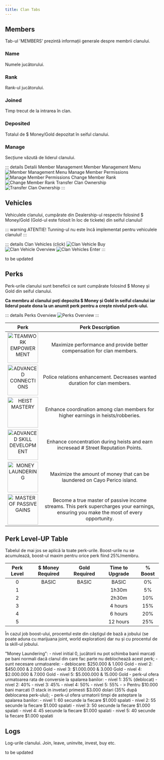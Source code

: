```yaml
---
title: Clan Tabs
---
```


## Members

Tab-ul 'MEMBERS' prezintă informații generale despre membrii clanului.

### Name

Numele jucătorului.


### Rank

Rank-ul jucătorului.

### Joined

Timp trecut de la intrarea în clan. 


### Deposited

Totalul de $ Money/Gold depozitat în seiful clanului.

### Manage

Secțiune văzută de liderul clanului.

::: details Detalii Member Management
Member Management Menu
<Image src="https://i.imgur.com/bVpwmZi.png" alt="Member Management Menu" />
Manage Member Permissions
<Image src="https://i.imgur.com/CGxGkR3.png" alt="Manage Member Permissions" />
Change Member Rank
<Image src="https://i.imgur.com/iKexOGX.png" alt="Change Member Rank" />
Transfer Clan Ownership
<Image src="https://i.imgur.com/ClJyXUC.png" alt="Transfer Clan Ownership" />
:::

## Vehicles

Vehiculele clanului, cumpărate din Dealership-ul respectiv folosind $ Money/Gold (Gold-ul este folosit în loc de tickete) din seiful clanului!

::: warning ATENTIE!
Tunning-ul nu este încă implementat pentru vehiculele clanului!
:::

::: details Clan Vehicles (click)
<Image src="https://i.imgur.com/6S3uoUd.png" alt="Clan Vehicle Buy" />\
<Image src="https://i.imgur.com/LMBI9bZ.png" alt="Clan Vehicle Overview" />
<Image src="https://i.imgur.com/4OG1oLC.png" alt="Clan Vehicles Enter" />
:::

to be updated

## Perks

Perk-urile clanului sunt beneficii ce sunt cumpărate folosind $ Money și Gold din seiful clanului.

**Ca membru al clanului poți depozita $ Money și Gold în seiful clanului iar liderul poate dona la un anumit perk pentru a crește nivelul perk-ului.**

::: details Perks Overview
<Image src="https://i.imgur.com/CExkH0O.png" alt="Perks Overview" />
:::

| Perk | Perk Description |
| :--: | :--: |
| <Image src="https://i.imgur.com/EHNEY8x.png" alt="TEAMWORK EMPOWERMENT" width="100" /> | Maximize performance and provide better compensation for clan members. |
| <Image src="https://i.imgur.com/L40obpG.png" alt="ADVANCED CONNECTIONS" width="100" /> | Police relations enhancement. Decreases wanted duration for clan members. |
| <Image src="https://i.imgur.com/7g5jcL9.png" alt="HEIST MASTERY" width="100" /> | Enhance coordination among clan members for higher earnings in heists/robberies. |
| <Image src="https://i.imgur.com/6GneoNY.png" alt="ADVANCED SKILL DEVELOPMENT" width="100" /> | Enhance concentration during heists and earn incresead # Street Reputation Points. |
| <Image src="https://i.imgur.com/cMJE50e.png" alt="MONEY LAUNDERING" width="100" /> | Maximize the amount of money that can be laundered on Cayo Perico island. |
| <Image src="https://i.imgur.com/ltEaZkH.png" alt="MASTER OF PASSIVE GAINS" width="100" /> | Become a true master of passive income streams. This perk supercharges your earnings, ensuring you make the most of every opportunity. |

## Perk Level-UP Table

Tabelul de mai jos se aplică la toate perk-urile.
Boost-urile nu se acumulează, boost-ul maxim pentru orice perk fiind 25%/membru.

| Perk Level | $ Money Required | Gold Required | Time to Upgrade | % Boost |
| :-----------: | :-----------: | :-----------: | :-----------: | :-----------: | 
| 0 | BASIC | BASIC | BASIC | 0% |
| 1 | <Dinero :amount='100000'/> | <Gold :amount='500'/> | 1h30m | 5% |
| 2 | <Dinero :amount='250000'/> | <Gold :amount='1000'/> | 2h30m | 10% |
| 3 | <Dinero :amount='450000'/> | <Gold :amount='2500'/> | 4 hours | 15% |
| 4 | <Dinero :amount='1000000'/> | <Gold :amount='3500'/> | 6 hours | 20% |
| 5 | <Dinero :amount='2500000'/> | <Gold :amount='5000'/> | 12 hours| 25% |

În cazul job boost-ului, procentul este din câștigul de bază a jobului (se poate aduna cu marijuana joint, world exploration) dar nu și cu procentul de la skill-ul jobului.

"Money Laundering":
    - nivel initial 0, jucătorii nu pot schimba banii marcați pe bani normali dacă clanul din care fac parte nu deblochează acest perk;
    - sunt necesare urmatoarele:
        - deblocare: $250.000 & 1.000 Gold
        - nivel 2: $450.000 & 2.000 Gold
        - nivel 3: $1.000.000 & 3.000 Gold
        - nivel 4: $2.000.000 & 7.000 Gold
        - nivel 5: $5.000.000 & 15.000 Gold
    - perk-ul ofera urmatoarea rata de conversie la spalarea banilor:
        - nivel 1: 35% (deblocat)
        - nivel 2: 40%
        - nivel 3: 45% 
        - nivel 4: 50%
        - nivel 5: 55%
        - > Pentru $10.000 bani marcati (1 stack in invetar) primesti $3.000 dolari (35% după deblocarea perk-ului);
    - perk-ul ofera urmatorii timpi de asteptare la spalarea banilor:
        - nivel 1: 60 secunde la fiecare $1.000 spalati
        - nivel 2: 55 secunde la fiecare $1.000 spalati
        - nivel 3: 50 secunde la fiecare $1.000 spalati
        - nivel 4: 45 secunde la fiecare $1.000 spalati
        - nivel 5: 40 secunde la fiecare $1.000 spalati
        

## Logs

Log-urile clanului.
Join, leave, uninvite, invest, buy etc.

to be updated